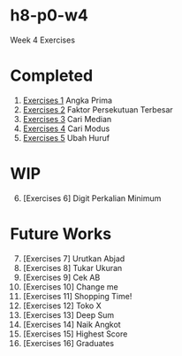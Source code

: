 # h8-p0-w4
Week 4 Exercises


# Completed

1. [Exercises 1](../exercise-1.js) Angka Prima
2. [Exercises 2](../exercise-2.js) Faktor Persekutuan Terbesar
3. [Exercises 3](../exercise-3.js) Cari Median
4. [Exercises 4](../exercise-4.js) Cari Modus
5. [Exercises 5](../exercise-5.js) Ubah Huruf

# WIP

6. [Exercises 6] Digit Perkalian Minimum

# Future Works

7. [Exercises 7] Urutkan Abjad
8. [Exercises 8] Tukar Ukuran
9. [Exercises 9] Cek AB
10. [Exercises 10] Change me
11. [Exercises 11] Shopping Time!
12. [Exercises 12] Toko X
13. [Exercises 13] Deep Sum
14. [Exercises 14] Naik Angkot
15. [Exercises 15] Highest Score
16. [Exercises 16] Graduates
